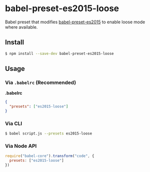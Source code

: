 # babel-preset-es2015-loose

Babel preset that modifies
[babel-preset-es2015](https://www.npmjs.com/package/babel-preset-es2015) to
enable loose mode where available.

## Install

```sh
$ npm install --save-dev babel-preset-es2015-loose
```

## Usage

### Via `.babelrc` (Recommended)

**.babelrc**

```json
{
  "presets": ["es2015-loose"]
}
```

### Via CLI

```sh
$ babel script.js --presets es2015-loose
```

### Via Node API

```javascript
require("babel-core").transform("code", {
  presets: ["es2015-loose"]
})
```
